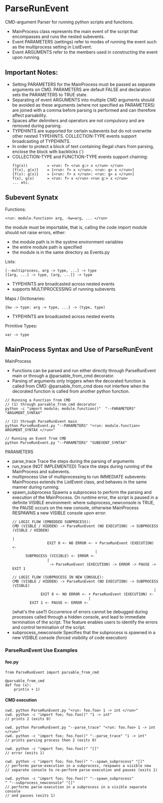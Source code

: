 # ParseRunEvent
CMD-argument Parser for running python scripts and functions.
-   MainProcess class represents the main event of the script
    that encompasses and runs the nested subevents.
-   Event PARAMETERS (settings) refer to modes of running the
    event such as the multiprocess setting in ListEvent.
-   Event ARGUMENTS refer to the members used in constructing
    the event upon running.

## Important Notes:
-   Setting PARAMETERS for the MainProcess must be passed as
      separate arguments on CMD. PARAMETERS are default FALSE
      and declaration sets the PARAMETERS to TRUE state.
-   Separating of event ARGUMENTS into multiple CMD arguments
      should be avoided as these arguments (where not specified
      as PARAMETERS) are joined with a comma before parsing
      is performed and can therefore affect parsability.
-   Spaces after delimiters and operators are not compulsory 
      and are removed during parsing.
-   TYPEHINTS are supported for certain subevents but do not
      overwrite other nested TYPEHINTS. COLLECTION-TYPE events
      support broadcasting of TYPEHINTS.
-   In order to protect a block of text containing illegal chars
      from parsing, enclose the block with backticks (`)
-   COLLECTION-TYPE and FUNCTION-TYPE events support chaining:
    ```
    f(g(x))         = <run: f> <run g:> x </run> </run>
    [f(x), g(x)]    = [<run: f> x </run>, <run: g> x </run>]
    {f(x): g(x)}    = {<run: f> x </run>: <run: g> x </run>}
    f(x), g(x)      = <run: f> x </run> <run g:> x </run>
    ... etc.
    ```

## Subevent Synatx
Functions:
  ```
  <run: module.function> arg, -kw=arg, ... </run>
  ```
  the module must be importable, that is, calling the code 
  import module should not raise errors, either:
  -   the module path is in the systme environment variables
  -   the entire module path is specified
  -   the module is in the same directory as Events.py

Lists:
  ```
  [--multiprocess, arg -> type, ...] -> type
  [[arg, ...] -> type, [arg, ...]] -> type
  ```
  -   TYPEHINTS are broadcasted across nested events
  -   supports MULTIPROCESSING of running subevents

Maps / Dictionaries:
  ```    
  {kw -> type: arg -> type, ...} -> (type, type)
  ```
  -   TYPEHINTS are broadcasted across nested events

Primitive Types:
  ```
  var -> type
  ```

## MainProcess Syntax and Use of ParseRunEvent
MainProcess
-   Functions can be parsed and run either directly through ParseRunEvent
      main or through a @parsable_from_cmd decorator.
-   Parsing of arguments only triggers when the decorated function is
      called from CMD: @parsable_from_cmd does not interfere when the 
      decorated function is called from another python function.
  ```
  // Running a Function from CMD
  // (1) through parsable_from_cmd decorator
  python -c "import module; module.function()"  "--PARAMETERS" "ARGUMENT_SYNTAX"

  // (2) through ParseRunEvent main
  python ParseRunEvent.py "--PARAMETERS" "<run: module.function> ARGUMENT_SYNTAX </run>"

  // Running an Event from CMD
  python ParseRunEvent.py "--PARAMETERS" "SUBEVENT_SYNTAX"
  ```
  
  PARAMETERS
  -   parse_trace
      Trace the steps during the parsing of arguments
  -   run_trace (NOT IMPLEMENTED)
      Trace the steps during running of the MainProcess and subevents.
  -   multiprocess
      Use of multiprocessing to run IMMEDIATE subevents: MainProcess extends
      the ListEvent class, and behaves in the same manner during running.
  -   spawn_subprocess
      Spawns a subprocess to perform the parsing and execution of the MainProcess.
      On runtime error, the script is paused in a definite VISIBLE environment:
      where subprocess_newconsole is TRUE, the PAUSE occurs on the new console,
      otherwise MainProcess RESPAWNS a new VISIBLE console upon error:
      ```
      // LOGIC FLOW (EMBEDDED SUBPROCESS):
      CMD (VISBLE / HIDDEN) -> ParseRunEvent (NO EXECUTION) -> SUBPROCESS (VISBLE / HIDDEN)
                                                                          |
                      EXIT 0 <- NO ERROR <- + ParseRunEvent (EXECUTION) <-
                                            |
            SUBPROCESS (VISIBLE) <- ERROR <-
                      |
                       -> ParseRunEvent (EXECUTION) -> ERROR -> PAUSE -> EXIT 1

      // LOGIC FLOW (SUBPROCESS IN NEW CONSOLE):
      CMD (VISBLE / HIDDEN) -> ParseRunEvent (NO EXECUTION) -> SUBPROCESS (VISBLE)
                                                                       |
                   EXIT 0 <- NO ERROR <- + ParseRunEvent (EXECUTION) <-
                                         |
              EXIT 1 <- PAUSE <- ERROR <-
      ```
      (what's the use?)
      Occurrence of errors cannot be debugged during processes called through a
      hidden console, and lead to immediate termination of the script. The feature
      enables users to identify the errors and control termination of the script.
  -   subprocess_newconsole
      Specifies that the subprocess is spawned in a new VISIBLE console (forced
      visibility of code execution)

### ParseRunEvent Use Examples
  #### foo.py
  ```
  from ParseRunEvent import parsable_from_cmd

  @parsable_from_cmd
  def foo (x):
      print(x + 1)
  ```
  #### CMD execution
  ```
  cwd. python ParseRunEvent.py "<run: foo.foo> 1 -> int </run>"
  cwd. python -c "import foo; foo.foo()" "1 -> int"
  // prints 2 (exits 0)

  cwd. python ParseRunEvent.py "--parse_trace" "<run: foo.foo> 1 -> int </run>"
  cwd. python -c "import foo; foo.foo()" "--parse_trace" "1 -> int"
  // prints parsing process then 2 (exits 0)

  cwd. python -c "import foo; foo.foo()" "[]"
  // error (exits 1)

  cwd. python -c "import foo; foo.foo()" "--spawn_subprocess" "[]"
  // performs parse-execution in a subprocess, respawns a visible new 
  // separate console to re-perform parse-execution and pauses (exits 1)

  cwd. python -c "import foo; foo.foo()" "--spawn_subprocess" 
  ^ "--subprocess_newconsole" "[]"
  // performs parse-execution in a subprocess in a visible separate console
  // and pauses (exits 1)
  ```